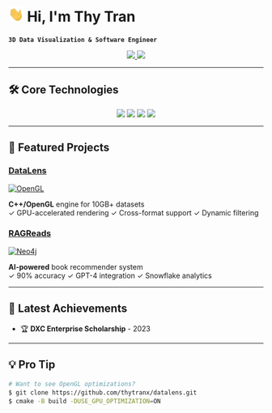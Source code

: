 # <img src="https://raw.githubusercontent.com/ABSphreak/ABSphreak/master/gifs/Hi.gif" width="30px"> Hi, I'm Thy Tran 
**`3D Data Visualization & Software Engineer`**

<p align="center">
  <a href="https://linkedin.com/in/augusttran">
    <img src="https://img.shields.io/badge/LinkedIn-000000?style=for-the-badge&logo=linkedin&logoColor=white">
  </a>
  <a href="mailto:tran.thy@northeastern.edu">
    <img src="https://img.shields.io/badge/Email-000000?style=for-the-badge&logo=gmail&logoColor=white">
  </a>
</p>

---

## 🛠️ Core Technologies

<p align="center">
  <img src="https://img.shields.io/badge/C++-00599C?logo=c%2B%2B&logoColor=white&style=for-the-badge&color=000000">
  <img src="https://img.shields.io/badge/Python-00599C?logo=python&logoColor=white&style=for-the-badge&color=000000">
  <img src="https://img.shields.io/badge/OpenGL-5586A4?logo=opengl&logoColor=white&style=for-the-badge&color=000000">
  <img src="https://img.shields.io/badge/Neo4j-008CC1?logo=neo4j&logoColor=white&style=for-the-badge&color=000000">
</p>

---

## 🚀 Featured Projects

### [DataLens](https://github.com/thytranx/datalens) 
[![OpenGL](https://img.shields.io/badge/OpenGL-3D_Visualization-000000?logo=opengl)](https://github.com/thytranx/datalens)

**C++/OpenGL** engine for 10GB+ datasets  
✓ GPU-accelerated rendering ✓ Cross-format support ✓ Dynamic filtering

### [RAGReads](https://github.com/thytranx/ragreads)
[![Neo4j](https://img.shields.io/badge/Neo4j-Graph_DB-000000?logo=neo4j)](https://github.com/thytranx/ragreads)

**AI-powered** book recommender system  
✓ 90% accuracy ✓ GPT-4 integration ✓ Snowflake analytics

---

## 📜 Latest Achievements
- 🏆 **DXC Enterprise Scholarship** - 2023

---

## 💡 Pro Tip
```bash
# Want to see OpenGL optimizations?
$ git clone https://github.com/thytranx/datalens.git
$ cmake -B build -DUSE_GPU_OPTIMIZATION=ON
